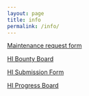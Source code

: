 ```yaml
---
layout: page
title: info
permalink: /info/
---
```


[Maintenance request form](https://clomm.atlassian.net/servicedesk/customer/portal/3)

[HI Bounty Board](https://docs.google.com/spreadsheets/d/1J_2YodF0wDolqIk0BTFXWRpBUSb7Mz0wIpOnSpoYwvg/edit?usp=sharing)

[HI Submission Form](https://forms.gle/ziJ7N8qK2WKbNyuM9)

[HI Progress Board](https://docs.google.com/spreadsheets/d/1co3I-aJ2o7JQqcNTKZ4hVCOSm9ebm_go1kx-9a3O-Y0/edit?usp=sharing)
